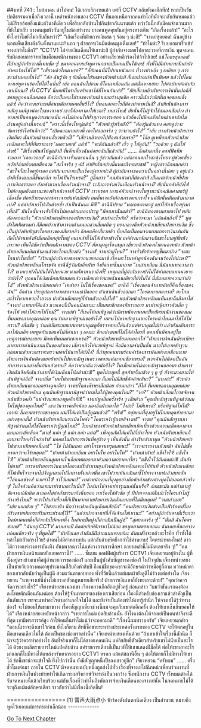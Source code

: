 ##บทที่ 741 : โผล่มาคน ด่าไปคน!
ได้เวลาเลิกงานแล้ว
แต่ที่ CCTV กลับยังคงอึกทึก!
หากเป็นวันปกติธรรมดาเมื่อถึงเวลานี้ เหล่าพนักงานของ CCTV ที่นอกเหนือจากคนทำโอทีมักจะกลับกันหมดแล้ว ไม่มีรีรออ้อยอิ่งแม้แต่วินาทีเดียว เพื่อรีบกลับบ้านไปกินข้าวกันนานแล้ว ทว่าวันนี้กลับมีคนจำนวนมากที่ยังไม่กลับ บางคนสุมหัวกันอยู่ในห้องทำงาน บางคนพูดคุยกันอยู่ตรงทางเดิน
“เกิดเรื่องแล้ว!”
“อะไรยังไงทำไมยังไม่กลับกันหว่า?”
“เกิดเรื่องที่ฝ่ายการเงินสด ๆ ร้อน ๆ น่ะสิ!”
“จางเย่สุดยอด! ฉันอยู่ข้างนอกเห็นเสียงดังกันตั้งนานแน่ะ! แถว ๆ ฝ่ายการเงินมีแต่คนมุงเต็มเลย!”
“ทำไมล่ะ? รีบบอกมาเร็วเข้า! จางเย่ทำไมอีก?”
“CCTV1 ไม่จ่ายเงินเดือนให้เขาน่ะสิ ผู้กำกับจางเลยไปอาละวาดที่การเงิน พูดจนคนรับผิดชอบการจ่ายเงินเดือนพนักงานของ CCTV1 อย่างเสี่ยวหลิวร้องไห้จ้าไปเลย! แม่*โคตรสุดยอด! ฝีปากผู้กำกับจางนี่เทพชัด ๆ! ขนาดคนตายยังพูดจนกลายเป็นคนเป็นได้เลย! ทั้งที่ไม่มีคำหยาบสักคำยังทำคนร้องไห้ได้!”
“เสี่ยวหลิวไหนเหรอ?”
“ก็ยัยคนที่มีไฝบนหน้าผาก ที่วางท่าหยิ่ง ๆ เหยียด ๆ กว่าชาวบ้านคนนั้นไง!”
“อ้อ ฉันรู้จัก ๆ ยัยนี่คนโปรดของหัวหน้าน่ะสิ ก็เลยปากเก่งเป็นพิเศษ แล้วไปโดนจางเย่พูดจนร้องไห้ได้ไงเนี่ย? เฮ้อ ตอนฉันไปถาม ก็โดนเหมือนกัน แต่นั่นจางเย่นะ ไปต่อปากต่อคำกับเขาเนี่ยนะ? ทั้ง CCTV นี่เคยมีใครเถียงกับเขาได้ที่ไหนกันเล่า!”
“ยัยเสี่ยวหลิวฝ่ายการเงินนั่นปกติก็ชอบดูถูกคนอื่นตลอด ถือว่าเป็นคนโปรดของหัวหน้าเลยกร่างสุดขีด คราวนี้นับว่ายัยนั่นเจอของแข็งแล้ว! คิดว่าจางเย่จะเหมือนพนักงานคนอื่นรึไง? ที่พอบอกอะไรก็ต้องทำตามงั้นสิ? ถ้ายัยนั่นต้องการหลักฐานพิสูจน์อะไรของจางเย่ เขาก็ต้องหามาให้เรอะ? เหลวไหล! ยัยนั่นก็ไม่รู้จักใช้สมองเสียบ้าง ถ้าจางเย่เป็นคนพูดง่ายขนาดนั้น คงไม่ด่าคนไปทั่วทุกวงการหรอก แล้วก็คงไม่มีคนชังน้ำหน้าเขานับไม่ถ้วนอยู่อย่างนี้หรอก!”
“คราวนี้เรื่องใหญ่แล้ว!”
“หัวหน้ารู้หรือยัง?”
“ต้องรู้แล้วแหง คอยดูว่าจะจัดการยังไงกันดีกว่า!”
“เปิดฉากมาอย่างนี้ เดาไม่ออกจริง ๆ ว่าจะจบยังไง!”
“เฮ้ย ทางหัวหน้าฝ่ายการเงินก็มา นั่นหัวหน้าของเสี่ยวหลิวนี่!”
“เสี่ยวหลิวเอาไปฟ้องแล้วเหรอ?”
“โอ๊ย ดูเหมือนหัวหน้าฝ่ายเหลียนจะไปที่ทีมรายการ ‘เดอะวอยซ์’ แล้ว!”
“จะตีกันแล้วสิ? เร็ว ๆ ไปดูกัน!”
“รอด้วย ๆ ฉันไปด้วย!”
“มีเรื่องมันส์ให้ดูแล้วสิ งั้นอีกเดี๋ยวฉันค่อยกลับก็แล้วกัน!”
……
อีกด้านหนึ่ง
ออฟฟิศทีมรายการ ‘เดอะวอยซ์’
ฮาฉีฉีกับจางจั่วและคนอื่น ๆ รู้ข่าวกันแล้ว แต่ละคนตกใจสะดุ้งโหยง
ผู้ช่วยเสี่ยวหวังปล่อยก๊ากตบมือฉาด “สะใจจริง ๆ ค่ะ! ด่ายัยนั่นอย่างนี้แหละถึงจะสาสม!”
หญิงสาวอีกคนกล่าว “สะใจก็สะใจอยู่หรอก แต่มันจะกลายเป็นเรื่องยุ่งยากน่ะสิ ผู้กำกับจางของเราเป็นอย่างนี้บ่อย ๆ อยู่แล้ว ยังมีเรื่องแบบนี้ขึ้นมาอีก จะไม่เป็นไรเหรอ?”
อู่อี้กล่าว “คนมันน่าด่าก็ต้องด่าสิ เป็นแค่เจ้าหน้าที่ฝ่ายการเงินธรรมดา ยังกล้ามาหาเรื่องหัวหน้าจาง? ระงับการจ่ายเงินเดือนหัวหน้าจาง? ยัยนั่นกล้าดียังไง! ไม่ต้องพูดถึงสถานะของหัวหน้าจางที่ CCTV เราหรอก เอาแค่หัวหน้าจางในฐานะนักคณิตศาสตร์ผู้เลื่องชื่อ ห้อยป้ายรองศาสตราจารย์แห่งเป่ยต้า คนอื่นเจอยังต้องเกรงอกเกรงใจ แต่ยัยนั่นดันกล้ามาอวดเบ่ง? แค่ด่ายังเบาไปเสียด้วยซ้ำ ถ้าเป็นฉันนะ มีตี!”
ฮาฉีฉีปราม “พอเถอะเหลาอู่ อย่าไปหาเรื่องยุ่งมาเพิ่มสิ”
ทันใดนั้นจางจั่วก็หันไปมองด้านนอกประตู “มีคนมานั่นแล้ว?”
ฮาฉีฉีมองตามสายตาไป พลันต้องตกตะลึง “หัวหน้าฝ่ายเหลียนของฝ่ายการเงิน? มาทำอะไรกัน? หรือว่าจะมา ‘แก้แค้นถึงที่’?”
พูดยังไม่ทันขาดคำ ก็มีคนก้าวเข้ามาจากด้านนอกสามสี่คนติด ๆ ตรงกลางคือหัวหน้าเหลียนฝ่ายการเงิน ซึ่งเป็นผู้บังคับบัญชาโดยตรงของเสี่ยวหลิว อีกคนคือเสี่ยวหลิว ที่เหลือเป็นคนจากแผนกการเงินเช่นกัน ถัดไปด้านหลังยังมีคนอีกกลุ่มใหญ่ คนเหล่านี้ไม่ได้เข้ามาข้างใน แค่ต่างมาล้อมวงกันชะโงกอยู่ที่ผนังกระจก เห็นได้ชัดว่าเป็นพนักงานของ CCTV ที่มามุงดูเรื่องสนุก
เสี่ยวหลิวยังคงน้ำตานองหน้า
หัวหน้าฝ่ายเหลียนเดินเข้ามาแล้วตะโกนเสียงดัง “จางเย่! จางเย่อยู่ไหน?”
จางจั่วชักรำคาญขึ้นมาบ้าง “จะตะโกนทำไมเนี่ย!”
“เรียกผู้กำกับจางของพวกนายออกมาซิ เรื่องอะไรมาด่าลูกน้องฉันจนร้องไห้น่ะหา?” หัวหน้าฝ่ายเหลียนโกรธจัด
ฮาฉีฉีรู้จักกับอีกฝ่าย จึงยืดกายขึ้นมาถาม “เหล่าเหลียน นี่มันหมายความว่าไง? พวกเรายังไม่ทันได้ไปหานาย นายก็มาหาเราถึงที่? เหตุผลที่ผู้กำกับจางยังไม่ได้ค่าตอบแทนนายจะว่ายังไง? ทุกคนได้เงินเดือนกันหมดแล้ว เหลือแต่เจ้านายฉันคนเดียวที่ยังไม่ได้ นี่มันหมายความว่ายังไง!”
หัวหน้าฝ่ายเหลียนกล่าว “เหล่าฮา ไม่ใช่เรื่องของเธอ!”
ฮาฉีฉี “เรื่องของเจ้านายฉันก็คือเรื่องของฉัน!”
อีกด้าน ประตูห้องทำงานของจางเย่เปิดออก ตัวเขาเดินลิ่วออกมา “ใครมาหาผมเหรอ? ตะโกนอะไรโหวกเหวกโวยวาย ทำตัวเหมือนอยู่ที่บ้านตัวเองไปได้!”
พอหัวหน้าฝ่ายเหลียนเห็นเขาก็ถลึงตาใส่ “จางเย่ นายมาก็ดีแล้ว นายเองก็เป็นคนมีสถานะ เป็นสมาชิกของทีมรายการ มาทำหญิงสาวตัวเล็ก ๆ ร้องไห้ หน้าไม่อายไปไหม?”
จางเย่ขำ “ก็เธอให้ผมพิสูจน์ว่าบัตรพนักงานผมเป็นบัตรพนักงานของผม งั้นผมขอถามคุณหน่อย คุณว่าผมจะพิสูจน์เธอยังไง? ผมจะไปหาหลักฐานจากใครหน้าไหนมาให้ได้ไม่ทราบ? เห็นชัด ๆ ว่าแค่เปิดระบบแผนกพวกคุณดูก็ตรวจสอบได้แล้ว แต่พวกคุณไม่ทำ แล้วยังผลักภาระมาให้ผมอีก ผมพูดกับเธอแค่ไม่กี่คำเบา ๆ เองนะ อีกอย่างผมก็ไม่ได้ด่าใครนี่ ตอนนั้นมีคนอยู่ในเหตุการณ์เยอะแยะ มีคนเห็นผมด่าเธอเหรอ?”
หัวหน้าฝ่ายเหลียนตะคอกใส่ “ฝ่ายการเงินฉันมีระเบียบมาตรการดำเนินงานเป็นของตัวเอง เสี่ยวหลิวให้นายพิสูจน์ คือมีความจำเป็นอื่น นายไม่เอาหลักฐานออกมาแล้วพวกเราจะตรวจสอบให้นายได้ยังไง? นี่ถ้าทุกคนมาพร้อมคำร้องสารพัดอย่างเหมือนนาย ฝ่ายการเงินฉันต้องแยกย้ายกันไปหาหลักฐานตรวจสอบแต่ละคนเชียวเหรอ? พวกฉันไม่ต้องเป็นอันทำการงานอย่างอื่นกันแล้วเรอะ? คิดว่าพวกฉันว่างนักรึไง? ในเมื่อนายไม่เอาหลักฐานออกมา ฝ่ายการเงินฉันจึงตัดสินว่านายได้เงินเดือนไปแล้วน่ะสิ!” พูดโน่นพูดนี่ สุดท้ายก็แถข้าง ๆ คู ๆ!
ยังจะมาอยากให้ฉันพิสูจน์อีก?
จางเย่ยิ้ม “ผมไม่เอาหลักฐานออกมา ก็เลยไม่มีสิทธิ์คัดค้านสินะ?”
“แหงล่ะ!” หัวหน้าฝ่ายเหลียนตะคอกอย่างฉุนเฉียว
จางเย่โคลงศีรษะเล็กน้อย ก่อนกล่าว “ก็ได้ งั้นผมขอถามคุณหน่อยหัวหน้าฝ่ายเหลียน คุณมีหลักฐานมาพิสูจน์ว่าผมไม่ใช่ปู่ของคุณไหม?”
“หา?” หัวหน้าเลี่ยนโกรธจัดจนหน้าเขียวคล้ำ “แน่จริงนายลองพูดอีกทีสิ!”
จางเย่พูดอีกครั้งจริง ๆ เสียด้วย “คุณมีหลักฐานพิสูจน์ว่าผมไม่ใช่ปู่ของคุณไหม?” เขาเว้นวรรคเล็กน้อย มองอีกฝ่ายตาใส “ไงล่ะ? ไม่มีเหรอ? หรือพิสูจน์ไม่ได้? เอาล่ะ งั้นตามตรรกะของคุณ ผมก็ได้แต่เป็นปู่คุณแล้วสิ”
“พรืด!”
กลุ่มคนที่มุงอยู่ไม่ไกลหลุดขำออกมาอย่างสุดกลั้น!
หัวหน้าฝ่ายเหลียนระเบิดโพล่ง “โคตรเหง้าปู่นายสิจางเย่!”
จางเย่ “คุณมีหลักฐานมาพิสูจน์ว่าผมไม่ใช่โคตรเหง้าปู่คุณไหม?”
ใบหน้าของหัวหน้าฝ่ายเหลียนบิดเบี้ยวด้วยความเดือดดาลจนแทบกระอักเลือด “นาย! แค่ก ๆ! แค่ก แค่ก แค่ก!”
เพิ่งคุยกันได้แค่ไม่กี่ประโยค หัวหน้าฝ่ายเหลียนก็แทบจะโรคหัวใจกำเริบ! พอคนในฝ่ายการเงินที่อยู่ข้าง ๆ เห็นดังนั้น ต่างรีบเข้ามาพูด “หัวหน้าฝ่ายอย่าไปเสวนากับหมอนี่เลย!”
“ใช่ ไปกันเถอะ อย่าโกรธจนทรุดเลยนะ!”
“เราจะรายงานหัวหน้า ฉันไม่เชื่อหรอกว่าจะไร้เหตุผล!”
“หัวหน้าฝ่ายเหลียน อย่าโมโห อย่าโมโห!”
“หัวหน้าฝ่าย! แข็งใจไว้! แข็งใจไว้!”
หัวหน้าฝ่ายเหลียนสูดหายใจเฮือกพ่นออกมาด้วยความกราดเกรี้ยว “แข็งใจไว้กับตดน่ะสิ! ฉันยังไม่ตาย!”
บรรดาฝ่ายการเงินฉวยโอกาสปรี่เข้ามาพยุงหัวหน้าฝ่ายเหลียนจากไปทันที หัวหน้าฝ่ายเหลียนที่ไม่เต็มใจจะจากไปจึงถูกลากไปอีกทางทั้งอย่างนั้น เขาไม่วายหันกลับมาชี้ไปทางจางเย่แล้วสบถลั่น
“ไอ้คนแซ่จาง! นายจำไว้! จำไว้เลยนะ!”
เหล่าพนักงานที่มุงดูอย่างคึกคักด้านข้างต่างพูดไม่ออกแล้วจริง ๆ! ในใจล้วนคิดว่านายมาทำซากอะไรเนี่ย? โผล่มาให้จางเย่ทารุณแค่นั้นหรือ? อ่อนชะมัด แต่ถ้านายรู้จักจางเย่สักนิด นายคงไม่ถ่อสังขารมาถึงนี่หรอก หาเรื่องใส่ตัวชัด ๆ! ฝีปากจางเย่นั่นปะไรใครเล่าไม่รู้บ้างจริงไหม? จะว่าไปแล้วเรื่องนี้ก็เป็นพวกนายฝ่ายการเงินนั่นแหละที่ไม่มีเหตุผล!
“จบแล้วแฮะ”
“เฮ้ย แยกย้าย ๆ”
“ไร้สาระจริง นึกว่าจะฟาดกันดุเดือดเสียอีก”
“คนฝ่ายการเงินช่างเป็นฟ้าร้องเปรี้ยงปร้างสายฝนกระปริบกระปรอย[1]!”
“แต่ว่าปากจางเย่นี่ก็จัดจ้านไม่เบานะ!”
“อย่างผู้กำกับจางนี่เรียกว่าโผล่มาคนหนึ่งก็ด่ากลับไปคนหนึ่ง โผล่มาเป็นฝูงก็ด่ากลับเป็นฝูง!”
“สุดยอดจริง ๆ!”
“นั่นสิ ฉันโคตรขำเลย!”
“ฉันอยู่ CCTV มาหลายปี ติดต่อกับพิธีกรมาไม่น้อย ขอพูดตามตรงเลยนะ ฉันเคยเห็นแค่จางเย่คนเดียวจริง ๆ ที่พูดได้!”
“นับถือเลย ถ้าฉันมีฝีปากแบบจางเย่นะ ฉันแม่*ยังจะกลัวอะไรอีก ทั่วทั้งใต้หล้าไม่กลัวเกรงโว้ย! ด่าคนไม่มีคำหยาบปน แต่กลับอำมหิตยิ่งกว่าใช้คำหยาบ! โคตรน่าหลงใหล! ดาวไม้กวาดแห่งวงการบันเทิง อันธพาลฉาวโฉ่แห่งวงการการศึกษา ฉายาเหล่านี้ไม่ผิดเลยจริง ๆ!”
“คนฝ่ายการเงินหน้าแตกยับเลยคราวนี้!”
……
ชั้นบน
ออฟฟิศผู้บริหาร CCTV1
เจียงหยวนอยู่ข้างใน ผู้ที่นั่งอยู่ตรงข้ามเขาคือผู้อำนวยการของช่อง1 และเป็นผู้บังคับบัญชาของช่อง1 ในปัจจุบัน เจียงหน่ายสยง เป็นชายวัยกลางคนอายุประมาณสี่สิบถึงห้าสิบปี ถึงแม้ชื่อของเขาจะมีอักษรคำว่าหมีอยู่ก็ตาม ทว่าหน้าตาของเขากลับนับว่าดูเป็นผู้ดี สวมแว่นตาขอบทอง ทั้งที่วัยนี้แล้วแต่ผมเผ้ายังดูดีไม่ร่วงแต่อย่างใด
เจียงหยวน “นายจางเย่นี่ช่างไม่เกรงกลัวกฎหมายเสียจริง! ฝ่ายการเงินเขาก็ยังทะเลาะด้วย!”
“คุณว่าควรจัดการอย่างไร?” เจียงหน่ายสยงมองเขา
เจียงหยวนอึกอักอยู่ชั่วครู่ ก่อนกล่าว “ผมว่าขั้นแรกคงต้องลงโทษตักเตือนกันหน่อย ต้องให้รู้จักมารยาทของช่องเราเสียก่อน เรื่องนี้สำหรับช่องเราแล้วสำคัญเป็นอันดับแรก เขาจะมาทำอะไรตามอำเภอใจไม่ได้ และยังจำเป็นต้องทำให้เขารู้สำนึก ให้จางเย่ได้รู้ว่าทางช่อง1 จะไม่ยอมให้เขามาขวาง เรื่องสัญญาเดี๋ยวช่วงนี้ผมจะคุยกับเขาต่ออีกครั้ง ต้องให้เขาเซ็นยินยอมให้ได้”
เจียงหน่ายสยงพยักหน้ากล่าว “รายการใหม่แปดสิบล้านนั่น ยังไงคงต้องให้จางเย่เป็นคนทำจึงจะดีที่สุด เขามีพรสวรรค์สูง ถ้าให้คนอื่นทำไม่แน่ว่าจะออกมาดี”
“เรื่องนี้ผมทราบครับ” เจียงหยวนกล่าว “ตอนนี้เราจะดึงเขาไว้ก่อน ยังไงก็ตาม สิทธิ์ซื้อขายระหว่างประเทศครั้งแรกของ CCTV จะให้ตกอยู่ในมือเขาคนเดียวไม่ได้ ต้องเป็นของช่องเราเท่านั้น”
เจียงหน่ายสยงเห็นด้วย “ถ้าเขาเข้าใจเรื่องนี้สักนิด ก็น่าจะรู้ว่าควรทำอย่างไร อันที่จริงเขาก็ไม่ได้ขาดแคลนเงิน แค่ลิขสิทธิ์ตัวเดียวสำหรับเขาไม่นับเป็นอะไรได้ ด้วยงบผลิตรายการใหม่แปดสิบล้าน แค่รายการเดียวก็เป็นเวทีให้เขาแสดงฝีมือได้ ต่อให้เขาเอาอะไรมาแลกก็ไม่มีทางได้แหล่งทรัพยากรอย่าง CCTV1 หรอก แม้แต่สถานีอื่น ๆ ต่อให้ตายก็ไม่มีทางให้เขาได้ ข้อนี้เขาน่าจะเข้าใจดี ยิ่งไปกว่านั้น ยังมีสัญญาหนึ่งปีของเขาอยู่อีก”
เจียงหยวน “ครับผม”
……
ครึ่งชั่วโมงต่อมา
ภายใน CCTV มีจดหมายฉบับหนึ่งถูกส่งไปทั่ว เรื่องที่จางเย่ไปฉีกหน้าเพื่อนร่วมงานที่ฝ่ายการเงินในช่วงบ่ายทำให้เกิดกระแสวิพากษ์วิจารณ์เป็นวงกว้าง ซึ่งพนักงาน CCTV ทั้งหมดต่างได้รับจดหมายนี้แล้วเรียบร้อย แต่กับเรื่องที่ว่าทำไมถึงพักการจ่ายเงินเดือนของจางเย่นั้น ในจดหมายไม่ได้ระบุถึงแม้แต่อักษรเดียว ราวกับว่าไม่มีเรื่องนี้เกิดขึ้น!


=================
[1] 雷声大雨点小 ฟ้าร้องดังฝนตกนิดเดียว เป็นสำนวน หมายถึง พูดไว้เยอะแต่การกระทำเล็กน้อย
*-*-*-*-*-*-*-*-*-*-*-*-*-*


[Go To Next Chapter]( ./42.md)